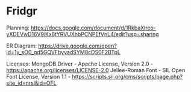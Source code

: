 # Fridgr

Planning: https://docs.google.com/document/d/1RkbaXlreo-yXDEVwD16V9iKx8tYRVUXhbPCNPEfVnL4/edit?usp=sharing

ER Diagram: https://drive.google.com/open?id=1y_sO0_gd5GQVFbyyadSYM8cDS0F2BTpL

Licenses: MongoDB.Driver - Apache License, Version 2.0 - https://apache.org/licenses/LICENSE-2.0
          Jellee-Roman Font - SIL Open Font License, Version 1.1 - https://scripts.sil.org/cms/scripts/page.php?site_id=nrsi&id=OFL
